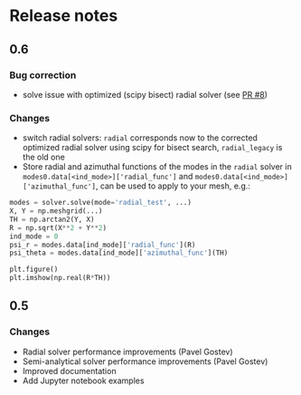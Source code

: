 # Release notes

## 0.6

### Bug correction

- solve issue with optimized (scipy bisect) radial solver (see [PR #8](../../pull/8))

### Changes

- switch radial solvers: `radial` corresponds now to the corrected optimized radial solver using scipy for bisect search, `radial_legacy` is the old one
- Store radial and azimuthal functions of the modes in the `radial` solver in `modes0.data[<ind_mode>]['radial_func']` and `modes0.data[<ind_mode>]['azimuthal_func']`, can be used to apply to your mesh, e.g.:

```python
modes = solver.solve(mode='radial_test', ...)
X, Y = np.meshgrid(...)
TH = np.arctan2(Y, X)
R = np.sqrt(X**2 + Y**2)
ind_mode = 0
psi_r = modes.data[ind_mode]['radial_func'](R)
psi_theta = modes.data[ind_mode]['azimuthal_func'](TH)

plt.figure()
plt.imshow(np.real(R*TH))
```

## 0.5

### Changes

- Radial solver performance improvements (Pavel Gostev)
- Semi-analytical solver performance improvements (Pavel Gostev)
- Improved documentation
- Add Jupyter notebook examples
